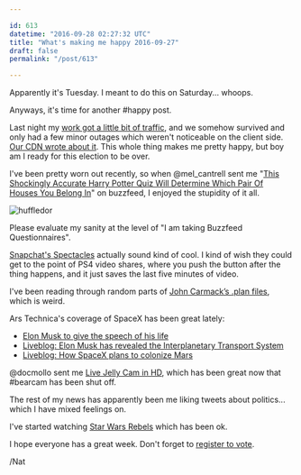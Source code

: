 ```yaml
---

id: 613
datetime: "2016-09-28 02:27:32 UTC"
title: "What's making me happy 2016-09-27"
draft: false
permalink: "/post/613"

---
```


Apparently it's Tuesday. I meant to do this on Saturday... whoops.

Anyways, it's time for another #happy post.

Last night my [work got a little bit of traffic](https://www.wired.com/2016/09/millions-people-fact-checked-debate-clintons-website/), and we somehow survived and only had a few minor outages which weren't noticeable on the client side. [Our CDN wrote about it](https://www.fastly.com/blog/how-internet-reacted-first-presidential-debate). This whole thing makes me pretty happy, but boy am I ready for this election to be over.

I've been pretty worn out recently, so when @mel_cantrell sent me "[This Shockingly Accurate Harry Potter Quiz Will Determine Which Pair Of Houses You Belong In](https://www.buzzfeed.com/expresident/hybrid-houses)" on buzzfeed, I enjoyed the stupidity of it all.

![huffledor](https://natnatnat.imgix.net/2016/huffledore.png)

Please evaluate my sanity at the level of "I am taking Buzzfeed Questionnaires".

[Snapchat's Spectacles](http://www.cnbc.com/2016/09/25/heres-how-snapchats-new-spectacles-work.html) actually sound kind of cool. I kind of wish they could get to the point of PS4 video shares, where you push the button after the thing happens, and it just saves the last five minutes of video.

I've been reading through random parts of [John Carmack’s .plan files](https://github.com/ESWAT/john-carmack-plan-archive), which is weird.

Ars Technica's coverage of SpaceX has been great lately:

 - [Elon Musk to give the speech of his life](http://arstechnica.com/science/2016/09/between-a-rocket-and-a-hard-place-elon-musk-to-give-the-speech-of-his-life/)
 - [Liveblog: Elon Musk has revealed the Interplanetary Transport System](http://arstechnica.com/science/2016/09/coming-tuesday-liveblog-of-elon-musks-big-mars-reveal/)
 - [Liveblog: How SpaceX plans to colonize Mars](http://live.arstechnica.com/liveblog-how-spacex-plans-to-colonize-mars/)

@docmollo sent me [Live Jelly Cam in HD](https://www.youtube.com/watch?v=ceP_zvyM3A4&feature=youtu.be), which has been great now that #bearcam has been shut off.

The rest of my news has apparently been me liking tweets about politics... which I have mixed feelings on. 

I've started watching [Star Wars Rebels](https://en.wikipedia.org/wiki/Star_Wars_Rebels) which has been ok.

I hope everyone has a great week. Don't forget to [register to vote](https://www.iwillvote.com/).

/Nat

